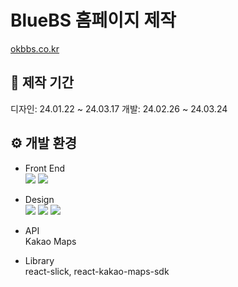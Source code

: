 # BlueBS 홈페이지 제작
<a href="https://okbbs.co.kr/" target="_blank">okbbs.co.kr</a>

## :date: 제작 기간
디자인: 24.01.22 ~ 24.03.17
개발: 24.02.26 ~ 24.03.24

## :gear: 개발 환경
* Front End  
<img src="https://img.shields.io/badge/React-61DAFB?style=for-the-badge&logo=React&logoColor=white"> <img src="https://img.shields.io/badge/JavaScript-F7DF1E?style=for-the-badge&logo=JavaScript&logoColor=black">

* Design  
  <img src="https://img.shields.io/badge/CSS3-1572B6?style=for-the-badge&logo=CSS3&logoColor=black"> <img src="https://img.shields.io/badge/styledcomponents-DB7093?style=for-the-badge&logo=styledcomponents&logoColor=white"> <img src="https://img.shields.io/badge/figma-F24E1E?style=for-the-badge&logo=figma&logoColor=white">

* API<br/>
  Kakao Maps
  
* Library<br/>
  react-slick, react-kakao-maps-sdk
